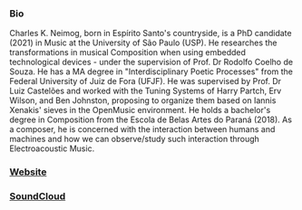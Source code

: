 
### Bio

Charles K. Neimog, born in Espírito Santo's countryside, is a PhD candidate (2021) in Music at the University of São Paulo (USP). He researches the transformations in musical Composition when using embedded technological devices - under the supervision of Prof. Dr Rodolfo Coelho de Souza. He has a MA degree in "Interdisciplinary Poetic Processes" from the Federal University of Juiz de Fora (UFJF). He was supervised by Prof. Dr Luiz Castelões and worked with the Tuning Systems of Harry Partch, Erv Wilson, and Ben Johnston, proposing to organize them based on Iannis Xenakis' sieves in the OpenMusic environment. He holds a bachelor's degree in Composition from the Escola de Belas Artes do Paraná (2018). As a composer, he is concerned with the interaction between humans and machines and how we can observe/study such interaction through Electroacoustic Music.


### [Website](http://charlesneimog.com/)                                                                          
### [SoundCloud](https://soundcloud.com/charlesneimog)
